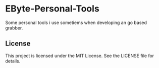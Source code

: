 # EByte-Personal-Tools
Some personal tools i use sometiems when developing an go based grabber.


## License
This project is licensed under the MIT License. See the LICENSE file for details.